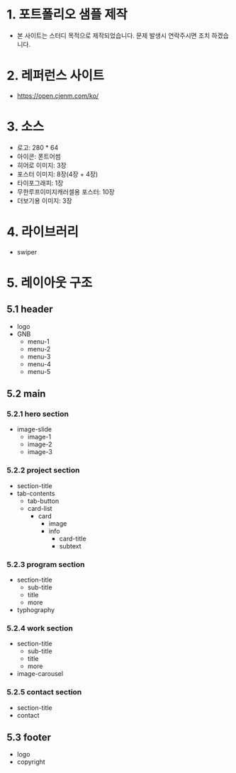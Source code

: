 # 1. 포트폴리오 샘플 제작

- 본 사이트는 스터디 목적으로 제작되었습니다. 문제 발생시 연락주시면 조치 하겠습니다.

# 2. 레퍼런스 사이트

- https://open.cjenm.com/ko/

# 3. 소스

- 로고: 280 \* 64
- 아이콘: 폰트어썸
- 히어로 이미지: 3장
- 포스터 이미지: 8장(4장 + 4장)
- 타이포그래피: 1장
- 무한루프이미지캐러셀용 포스터: 10장
- 더보기용 이미지: 3장

# 4. 라이브러리

- swiper

# 5. 레이아웃 구조

## 5.1 header

- logo
- GNB
  - menu-1
  - menu-2
  - menu-3
  - menu-4
  - menu-5

## 5.2 main

### 5.2.1 hero section

- image-slide
  - image-1
  - image-2
  - image-3

### 5.2.2 project section

- section-title
- tab-contents
  - tab-button
  - card-list
    - card
      - image
      - info
        - card-title
        - subtext

### 5.2.3 program section

- section-title
  - sub-title
  - title
  - more
- typhography

### 5.2.4 work section

- section-title
  - sub-title
  - title
  - more
- image-carousel

### 5.2.5 contact section

- section-title
- contact

## 5.3 footer

- logo
- copyright
